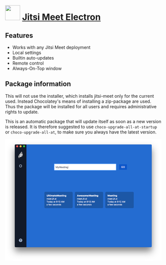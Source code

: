 # <img src="https://cdn.jsdelivr.net/gh/tunisiano187/Chocolatey-packages@6942fff188a6185233115b576b7eade39ae355de/icons/jitsi-meet-electron.png" width="48" height="48"/> [Jitsi Meet Electron](https://github.com/jitsi/jitsi-meet-electron)

## Features

- Works with any Jitsi Meet deployment
- Local settings
- Builtin auto-updates
- Remote control
- Always-On-Top window

## Package information

This will not use the installer, which installs jitsi-meet only for the current used.
Instead Chocolatey's means of installing a zip-package are used.
Thus the package will be installed for all users and requires administrative rights to update.

This is an automatic package that will update itself as soon as a new version is released.
It is therefore suggested to use `choco-upgrade-all-at-startup` or `choco-upgrade-all-at`, to make sure you always have the latest version.

![screenshot](https://raw.githubusercontent.com/jitsi/jitsi-meet-electron/master/screenshot.png)
